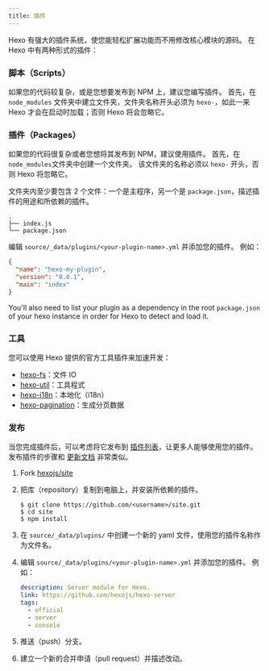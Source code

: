 ```yaml
---
title: 插件
---
```


Hexo 有强大的插件系统，使您能轻松扩展功能而不用修改核心模块的源码。 在 Hexo 中有两种形式的插件：

### 脚本（Scripts）

如果您的代码较复杂，或是您想要发布到 NPM 上，建议您编写插件。 首先，在 `node_modules` 文件夹中建立文件夹，文件夹名称开头必须为 `hexo-`，如此一来 Hexo 才会在启动时加载；否则 Hexo 将会忽略它。

### 插件（Packages）

如果您的代码很复杂或者您想将其发布到 NPM，建议使用插件。 首先，在`node_modules`文件夹中创建一个文件夹。 该文件夹的名称必须以 `hexo-` 开头，否则 Hexo 将忽略它。

文件夹内至少要包含 2 个文件：一个是主程序，另一个是 `package.json`，描述插件的用途和所依赖的插件。

```plain
.
├── index.js
└── package.json
```

编辑 `source/_data/plugins/<your-plugin-name>.yml` 并添加您的插件。 例如：

```json package.json
{
  "name": "hexo-my-plugin",
  "version": "0.0.1",
  "main": "index"
}
```

You'll also need to list your plugin as a dependency in the root `package.json` of your hexo instance in order for Hexo to detect and load it.

### 工具

您可以使用 Hexo 提供的官方工具插件来加速开发：

- [hexo-fs][]：文件 IO
- [hexo-util][]：工具程式
- [hexo-i18n][]：本地化（i18n）
- [hexo-pagination][]：生成分页数据

### 发布

当您完成插件后，可以考虑将它发布到 [插件列表](/plugins)，让更多人能够使用您的插件。 发布插件的步骤和 [更新文档](contributing.html#更新文档) 非常类似。

1. Fork [hexojs/site][]
2. 把库（repository）复制到电脑上，并安装所依赖的插件。

   ```shell
   $ git clone https://github.com/<username>/site.git
   $ cd site
   $ npm install
   ```

3. 在 `source/_data/plugins/` 中创建一个新的 yaml 文件，使用您的插件名称作为文件名。

4. 编辑 `source/_data/plugins/<your-plugin-name>.yml` 并添加您的插件。 例如：

   ```yaml
   description: Server module for Hexo.
   link: https://github.com/hexojs/hexo-server
   tags:
     - official
     - server
     - console
   ```

5. 推送（push）分支。
6. 建立一个新的合并申请（pull request）并描述改动。

[hexo-fs]: https://github.com/hexojs/hexo-fs
[hexo-util]: https://github.com/hexojs/hexo-util
[hexo-i18n]: https://github.com/hexojs/hexo-i18n
[hexo-pagination]: https://github.com/hexojs/hexo-pagination
[hexojs/site]: https://github.com/hexojs/site
